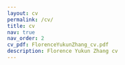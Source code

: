 ```yaml
---
layout: cv
permalink: /cv/
title: cv
nav: true
nav_order: 2
cv_pdf: FlorenceYukunZhang_cv.pdf
description: Florence Yukun Zhang cv
---
```

